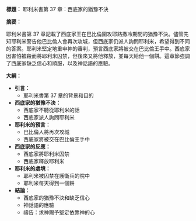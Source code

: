 **標題：** 耶利米書第 37 章：西底家的猶豫不決

**摘要：**

耶利米書第 37 章記載了西底家王在巴比倫圍攻耶路撒冷期間的猶豫不決。儘管先知耶利米警告他巴比倫人會再次攻城，但西底家仍派人詢問耶利米，希望得到不同的答案。耶利米堅定地重申神的審判，預言西底家將被交在巴比倫王手中。西底家因害怕被殺而將耶利米囚禁，但後來又將他釋放，並每天給他一個餅。這章節強調了西底家缺乏信心和順服，以及神話語的應驗。

**大綱：**

* **引言：**
    * 耶利米書第 37 章的背景和目的
* **西底家的猶豫不決：**
    * 西底家不聽從耶利米的話
    * 西底家派人詢問耶利米
* **耶利米的預言：**
    * 巴比倫人將再次攻城
    * 西底家將被交在巴比倫王手中
* **西底家的反應：**
    * 西底家將耶利米囚禁
    * 西底家釋放耶利米
* **耶利米的處境：**
    * 耶利米被囚禁在護衛兵的院中
    * 耶利米每天得到一個餅
* **結論：**
    * 西底家的猶豫不決和缺乏信心
    * 神話語的應驗
    * 禱告：求神賜予堅定依靠神的心